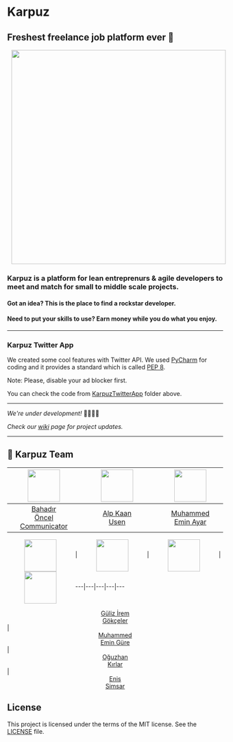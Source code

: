# Karpuz

## Freshest freelance job platform ever 🍉

<p align="center">
<img height="500px" align="center" hspace="10px" src="https://i.imgur.com/td9AXrp.png">
  </div>

### Karpuz is a platform for lean entreprenurs & agile developers to meet and match for small to middle scale projects. 

#### Got an idea? This is the place to find a rockstar developer.
#### Need to put your skills to use? Earn money while you do what you enjoy.

---

### Karpuz Twitter App

We created some cool features with Twitter API. We used [PyCharm](https://www.jetbrains.com/pycharm/) for coding and it provides a standard which is called [PEP 8](https://www.python.org/dev/peps/pep-0008/).

Note: Please, disable your ad blocker first.

You can check the code from [KarpuzTwitterApp](https://github.com/bounswe/bounswe2018group5/tree/master/KarpuzTwitterApp) folder above. 

---

*We're under development!* 👩‍💻👨‍💻

*Check our [wiki](https://github.com/bounswe/bounswe2018group5/wiki) page for project updates.*

---

## :balloon: Karpuz Team 
[<img height="75px" align="center" hspace="40" src="https://avatars3.githubusercontent.com/u/770464?s=400&v=4">](https://github.com/b-onc) | [<img height="75px" align="center" hspace="40" src="https://avatars1.githubusercontent.com/u/31032657?s=400&v=4">](https://github.com/alpkaanusen) | [<img height="75px" align="center" hspace="40" src="https://avatars1.githubusercontent.com/u/32845642?s=400&v=4">](https://github.com/eminayar ) | [<img height="75px" align="center" hspace="40" src="https://avatars2.githubusercontent.com/u/32296741?s=400&v=4">](https://github.com/berkan20) | [<img height="75px" align="center" hspace="40" src="https://avatars0.githubusercontent.com/u/20903868?s=400&v=4">](https://github.com/benescaglayan)
---|---|---|---|---|
[<div align="center">Bahadır</div><div align="center">Öncel</div><div align="center">Communicator</div>](https://github.com/bounswe/bounswe2018group5/wiki/bahadir-oncel) | [<div align="center">Alp Kaan </div><div align="center">Usen</div>](https://github.com/bounswe/bounswe2018group5/wiki/alp-kaan-usen) | [<div align="center">Muhammed</div><div align="center">Emin Ayar</div>](https://github.com/bounswe/bounswe2018group5/wiki/muhammed-emin-ayar) | [<div align="center">İhsan Berkan</div><div align="center">Balaban</div>](https://github.com/bounswe/bounswe2018group5/wiki/ihsan-berkan-balaban) | [<div align="center">Batuhan</div><div align="center">Enes</div><div align="center">Çağlayan</div>](https://github.com/bounswe/bounswe2018group5/wiki/batuhan-enes-%C3%A7a%C4%9Flayan)
  
[<img height="75px" align="center" hspace="40" src="https://avatars2.githubusercontent.com/u/36156287?s=400&v=4">](https://github.com/iremgokceler) | [<img height="75px" align="center" hspace="40" src="https://avatars3.githubusercontent.com/u/10131120?s=400&v=4">](https://github.com/emingure)  | [<img height="75px" align="center" hspace="40" src="https://avatars0.githubusercontent.com/u/23276683?s=400&v=4">](https://github.com/Oguzhan09) | [<img height="75px" align="center" hspace="40" src="https://avatars1.githubusercontent.com/u/10683524?s=400&v=4">](https://github.com/enisimsar) 
---|---|---|---|---
[<div align="center">Güliz İrem</div><div align="center">Gökçeler</div>](https://github.com/bounswe/bounswe2018group5/wiki/guliz-irem-gokceler) | [<div align="center">Muhammed</div><div align="center">Emin Güre</div>](https://github.com/bounswe/bounswe2018group5/wiki/muhammed-emin-g%C3%BCre) | [<div align="center">Oğuzhan</div><div align="center">Kırlar</div>](https://github.com/bounswe/bounswe2018group5/wiki/oguzhan-kirlar)  | [<div align="center">Enis</div><div align="center">Simsar</div>](https://github.com/bounswe/bounswe2018group5/wiki/enis-simsar) 

## License

This project is licensed under the terms of the MIT license. See the [LICENSE](LICENSE) file.
  

